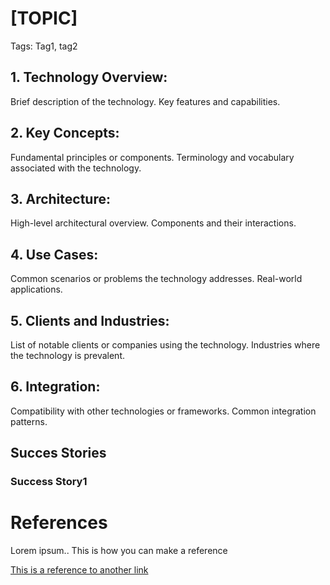 # [TOPIC] 
Tags: Tag1, tag2

## 1. Technology Overview:

Brief description of the technology.
Key features and capabilities.

## 2. Key Concepts:

Fundamental principles or components.
Terminology and vocabulary associated with the technology.

## 3. Architecture:

High-level architectural overview.
Components and their interactions.

## 4. Use Cases:

Common scenarios or problems the technology addresses.
Real-world applications.

## 5. Clients and Industries:

List of notable clients or companies using the technology.
Industries where the technology is prevalent.

## 6. Integration:

Compatibility with other technologies or frameworks.
Common integration patterns.    

## Succes Stories
### Success Story1

# References
 Lorem ipsum..
This is how you can make a reference

[This is a reference to another link](https://www.terraform.io/docs/providers/azurerm/guides/service_principal_client_secret.html)

